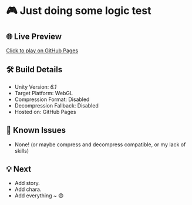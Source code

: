 # 🎮 Just doing some logic test

## 🌐 Live Preview
[Click to play on GitHub Pages](https://nura0610.github.io/Test-Game/)

## 🛠️ Build Details
- Unity Version: *6.1*
- Target Platform: WebGL
- Compression Format: Disabled
- Decompression Fallback: Disabled
- Hosted on: GitHub Pages

## 🐞 Known Issues
- None! (or maybe compress and decompress compatible, or my lack of skills)

## 💡 Next
- Add story.
- Add chara.
- Add everything ~ 😄
